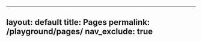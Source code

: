 <!--
SPDX-FileCopyrightText: SAP SE <https://sap.com>

SPDX-License-Identifier: Apache-2.0
-->

---
layout: default
title: Pages
permalink: /playground/pages/
nav_exclude: true
---